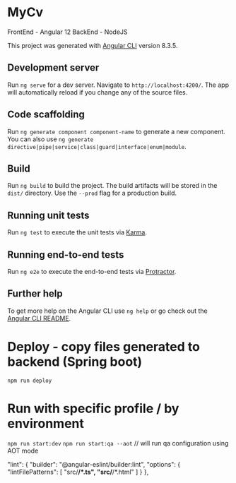 # MyCv

FrontEnd - Angular 12
BackEnd  - NodeJS

This project was generated with [Angular CLI](https://github.com/angular/angular-cli) version 8.3.5.

## Development server

Run `ng serve` for a dev server. Navigate to `http://localhost:4200/`. The app will automatically reload if you change any of the source files.

## Code scaffolding

Run `ng generate component component-name` to generate a new component. You can also use `ng generate directive|pipe|service|class|guard|interface|enum|module`.

## Build

Run `ng build` to build the project. The build artifacts will be stored in the `dist/` directory. Use the `--prod` flag for a production build.

## Running unit tests

Run `ng test` to execute the unit tests via [Karma](https://karma-runner.github.io).

## Running end-to-end tests

Run `ng e2e` to execute the end-to-end tests via [Protractor](http://www.protractortest.org/).

## Further help

To get more help on the Angular CLI use `ng help` or go check out the [Angular CLI README](https://github.com/angular/angular-cli/blob/master/README.md).

# Deploy - copy files generated to backend (Spring boot)

`npm run deploy`

# Run with specific profile / by environment

`npm run start:dev`
`npm run start:qa --aot` // will run qa configuration using AOT mode

"lint": {
"builder": "@angular-eslint/builder:lint",
"options": {
"lintFilePatterns": [
"src/**/*.ts",
"src/**/*.html"
]
}
},

